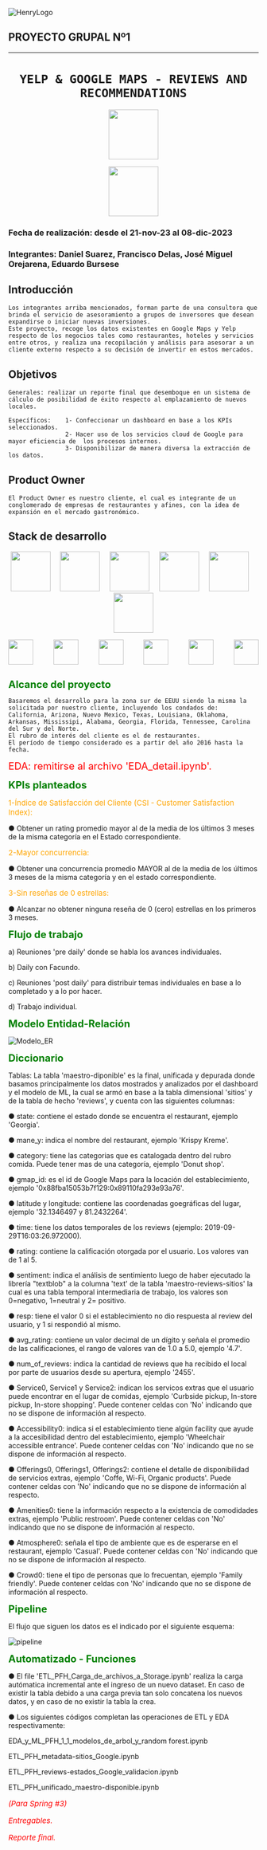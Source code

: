 ![HenryLogo](https://d31uz8lwfmyn8g.cloudfront.net/Assets/logo-henry-white-lg.png)

## **PROYECTO GRUPAL Nº1**

- - -

# <h1 align="center">**`YELP & GOOGLE MAPS - REVIEWS AND RECOMMENDATIONS`**</h1>

<p align="center">
<img src="https://upload.wikimedia.org/wikipedia/commons/thumb/a/ad/Yelp_Logo.svg/2560px-Yelp_Logo.svg.png"  height="100">
<p align="center">
<img src="https://upload.wikimedia.org/wikipedia/commons/thumb/b/bd/Google_Maps_Logo_2020.svg/512px-Google_Maps_Logo_2020.svg.png"  height="100">


### **Fecha de realización: desde el 21-nov-23 al 08-dic-2023**

### **Integrantes: Daniel Suarez, Francisco Delas, José Miguel Orejarena, Eduardo Bursese**

## Introducción

    Los integrantes arriba mencionados, forman parte de una consultora que brinda el servicio de asesoramiento a grupos de inversores que desean expandirse o iniciar nuevas inversiones.
    Este proyecto, recoge los datos existentes en Google Maps y Yelp respecto de los negocios tales como restaurantes, hoteles y servicios entre otros, y realiza una recopilación y análisis para asesorar a un cliente externo respecto a su decisión de invertir en estos mercados. 

## Objetivos

    Generales: realizar un reporte final que desemboque en un sistema de cálculo de posibilidad de éxito respecto al emplazamiento de nuevos locales.

    Específicos:    1- Confeccionar un dashboard en base a los KPIs seleccionados.
                    2- Hacer uso de los servicios cloud de Google para mayor eficiencia de  los procesos internos.
                    3- Disponibilizar de manera diversa la extracción de los datos. 

## Product Owner

    El Product Owner es nuestro cliente, el cual es integrante de un conglomerado de empresas de restaurantes y afines, con la idea de expansión en el mercado gastronómico.

## Stack de desarrollo

<div align='center'>
    <img src="https://static-00.iconduck.com/assets.00/google-cloud-icon-2048x1646-7admxejz.png"  height="80">&nbsp;&nbsp;&nbsp;&nbsp;
    <img src="https://k21academy.com/wp-content/uploads/2021/02/Google-Cloud-Storage-logo-1.png"  height="80">&nbsp;&nbsp;&nbsp;&nbsp;
    <img src="https://assets-global.website-files.com/5abc6c4b0a243a2dc939ee6e/5fdb995550a781d7c0c4ec5f_google-bigquery-logo-1.svg"  height="80">&nbsp;&nbsp;&nbsp;&nbsp;
    <img src="https://codelabs.developers.google.com/static/codelabs/cloud-starting-cloudfunctions/img/3b93ba3023ef58a5.png"  height="80">&nbsp;&nbsp;&nbsp;&nbsp;
    <img src="https://www.svgrepo.com/show/354012/looker-icon.svg"  height="80">&nbsp;&nbsp;&nbsp;&nbsp;
    <img src="https://www.ancoris.com/hubfs/Google%20Cloud%20Logos/Cloud%20Composer.png"  height="80">
</div>


<div style="display: flex; justify-content: space-between;">
    <p align="left">
<img src="https://cdn3.iconfinder.com/data/icons/logos-and-brands-adobe/512/267_Python-512.png"  height="50">
    <p align="left">
<img src="https://miro.medium.com/v2/resize:fit:1358/0*RWkQ0Fziw792xa0S"  height="50">
    <p align="left">
<img src="https://upload.wikimedia.org/wikipedia/commons/thumb/3/31/NumPy_logo_2020.svg/1280px-NumPy_logo_2020.svg.png"  height="50">
    <p align="left">
<img src="https://upload.wikimedia.org/wikipedia/commons/thumb/0/05/Scikit_learn_logo_small.svg/2560px-Scikit_learn_logo_small.svg.png"  height="50">
    <p align="left">
<img src="https://uploads-ssl.webflow.com/5f538c6ee630c3802820713d/5f9a91075f221be3ca31d5be_EN34oyc8fn1PfJnetkCjdlUrx03roolJKijsPQH5lqFciESiSTXrv1ZalHMmWaWPawqKrq2e6A%3Ds220-w220-h140.jpeg"  height="50">
    <p align="left">
<img src="https://logos-world.net/wp-content/uploads/2021/02/Trello-Logo.png"  height="50">
</div>


<span style="color: green; font-size: 20px; font-weight: bold;">Alcance del proyecto</span>


    Basaremos el desarrollo para la zona sur de EEUU siendo la misma la solicitada por nuestro cliente, incluyendo los condados de: California, Arizona, Nuevo Mexico, Texas, Louisiana, Oklahoma, Arkansas, Mississipi, Alabama, Georgia, Florida, Tennessee, Carolina del Sur y del Norte.
    El rubro de interés del cliente es el de restaurantes.
    El período de tiempo considerado es a partir del año 2016 hasta la fecha. 


<span style="color: red; font-size: 20px;">EDA: remitirse al archivo 'EDA_detail.ipynb'.</span>

<span style="color: green; font-size: 20px; font-weight: bold;">KPIs planteados</span>

<span style="color: orange; font-size: 15px;">1-Índice de Satisfacción del Cliente (CSI - Customer Satisfaction Index):</span>

● Obtener un rating promedio mayor al de la media de los últimos 3 meses de la misma categoría en el Estado correspondiente.

<span style="color: orange; font-size: 15px;">2-Mayor concurrencia:</span>

● Obtener una concurrencia promedio MAYOR al de la media de los últimos 3 meses de la misma categoría y en el estado correspondiente.


<span style="color: orange; font-size: 15px;">3-Sin reseñas de 0 estrellas:</span>

● Alcanzar no obtener ninguna reseña de 0 (cero) estrellas en los primeros 3 meses.



<span style="color: green; font-size: 20px; font-weight: bold;">Flujo de trabajo</span>

a) Reuniones 'pre daily' donde se habla los avances individuales.

b) Daily con Facundo.

c) Reuniones 'post daily' para distribuir temas individuales en base a lo completado y a lo por hacer.

d) Trabajo individual.


<span style="color: green; font-size: 20px; font-weight: bold;">Modelo Entidad-Relación</span>



![Modelo_ER](/PF2_Modelo_ER.jpg)


<span style="color: green; font-size: 20px; font-weight: bold;">Diccionario</span>

Tablas:
La tabla 'maestro-diponible' es la final, unificada y depurada donde basamos principalmente los datos mostrados y analizados por el dashboard y el modelo de ML, la cual se armó en base a la tabla dimensional 'sitios' y de la tabla de hecho 'reviews', y cuenta con las siguientes columnas:


● state: contiene el estado donde se encuentra el restaurant, ejemplo 'Georgia'.


● mane_y: indica el nombre del restaurant, ejemplo 'Krispy Kreme'.


● category: tiene las categorias que es catalogada dentro del rubro comida. Puede tener mas de una categoría, ejemplo 'Donut shop'.


● gmap_id: es el id de Google Maps para la locación del establecimiento, ejemplo '0x88fba15053b7f129:0x89110fa293e93a76'.


● latitude y longitude: contiene las coordenadas goegráficas del lugar, ejemplo '32.1346497 y 81.2432264'.


● time: tiene los datos temporales de los reviews (ejemplo: 2019-09-29T16:03:26.972000).


● rating: contiene la calificación otorgada por el usuario. Los valores van de 1 al 5.


● sentiment: indica el análisis de sentimiento luego de haber ejecutado la librería "textblob" a la columna 'text' de la tabla 'maestro-reviews-sitios' la cual es una tabla temporal intermediaria de trabajo, los valores son 0=negativo, 1=neutral y 2= positivo.


● resp: tiene el valor 0 si el establecimiento no dio respuesta al review del usuario, y 1 si respondió al mismo.


● avg_rating: contiene un valor decimal de un dígito y señala el promedio de las calificaciones, el rango de valores van de 1.0 a 5.0, ejemplo '4.7'.


● num_of_reviews: indica la cantidad de reviews que ha recibido el local por parte de usuarios desde su apertura, ejemplo '2455'.


● Service0, Service1 y Service2: indican los servicos extras que el usuario puede encontrar en el lugar de comidas, ejemplo 'Curbside pickup, In-store pickup, In-store shopping'. Puede contener celdas con 'No' indicando que no se dispone de información al respecto.


● Accessibility0: indica si el establecimiento tiene algún facility que ayude a la accesibilidad dentro del establecimiento, ejemplo 'Wheelchair accessible entrance'. Puede contener celdas con 'No' indicando que no se dispone de información al respecto.


● Offerings0, Offerings1, Offerings2: contiene el detalle de disponibilidad de servicios extras, ejemplo 'Coffe, Wi-Fi, Organic products'. Puede contener celdas con 'No' indicando que no se dispone de información al respecto.


● Amenities0: tiene la información respecto a la existencia de comodidades extras, ejemplo 'Public restroom'. Puede contener celdas con 'No' indicando que no se dispone de información al respecto.


● Atmosphere0: señala el tipo de ambiente que es de esperarse en el restaurant, ejemplo 'Casual'. Puede contener celdas con 'No' indicando que no se dispone de información al respecto.


● Crowd0: tiene el tipo de personas que lo frecuentan, ejemplo 'Family friendly'. Puede contener celdas con 'No' indicando que no se dispone de información al respecto.



<span style="color: green; font-size: 20px; font-weight: bold;">Pipeline</span>

El flujo que siguen los datos es el indicado por el siguiente esquema:


![pipeline](/PF2_pipeline.jpg)

<span style="color: green; font-size: 20px; font-weight: bold;">Automatizado - Funciones</span>

● El file 'ETL_PFH_Carga_de_archivos_a_Storage.ipynb' realiza la carga autómatica incremental ante el ingreso de un nuevo dataset. En caso de existir la tabla debido a una carga previa tan solo concatena los nuevos datos, y en caso de no existir la tabla la crea.

● Los siguientes códigos completan las operaciones de ETL y EDA respectivamente:

EDA_y_ML_PFH_1_1_modelos_de_arbol_y_random forest.ipynb

ETL_PFH_metadata-sitios_Google.ipynb

ETL_PFH_reviews-estados_Google_validacion.ipynb

ETL_PFH_unificado_maestro-disponible.ipynb




<span style="color: red; font-size: 15px; font-style: italic;">





<span style="color: red; font-size: 15px; font-style: italic;">(Para Spring #3)</span>

Entregables.

Reporte final.</span>